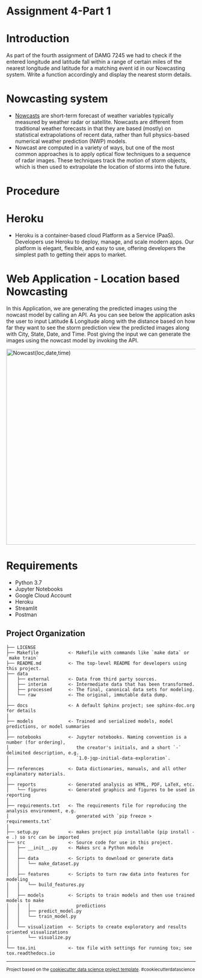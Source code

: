 Assignment 4-Part 1
==============================

Introduction
==============================
As part of the fourth assignment of DAMG 7245 we had to check if the entered longitude and latitude fall within a range of certain miles of the nearest longitude and latitude for a matching event id in our Nowcasting system. Write a function accordingly and display the nearest storm details. 

Nowcasting system
==============================
* [Nowcasts](https://en.wikipedia.org/wiki/Nowcasting_(meteorology)) are short-term forecast of weather variables typically measured by weather radar or satellite.   Nowcasts are different from traditional weather forecasts in that they are based (mostly) on statistical extrapolations of recent data, rather than full physics-based numerical weather prediction (NWP) models.  
* Nowcast are computed in a variety of ways, but one of the most common approaches is to apply optical flow techniques to a sequence of radar images.   These techniques track the motion of storm objects, which is then used to extrapolate the location of storms into the future.  

Procedure
==============================


Heroku
==============================
* Heroku is a container-based cloud Platform as a Service (PaaS). Developers use Heroku to deploy, manage, and scale modern apps. Our platform is elegant, flexible, and easy to use, offering developers the simplest path to getting their apps to market.


Web Application - Location based Nowcasting
=============================================

In this Application, we are generating the predicted images using the nowcast model by calling an API. As you can see below the application asks the user to input Latitude & Longitude along with the distance based on how far they want to see the storm prediction view the predicted images along with City, State, Date, and Time. Post giving the input we can generate the images using the nowcast model by invoking the API.



<img width="520" alt="Nowcast(loc,date,time)" src="Nowcast(Loc,Date,Time).png">


Requirements
==============================
* Python 3.7
* Jupyter Notebooks
* Google Cloud Account
* Heroku
* Streamlit
* Postman



Project Organization
------------

    ├── LICENSE
    ├── Makefile           <- Makefile with commands like `make data` or `make train`
    ├── README.md          <- The top-level README for developers using this project.
    ├── data
    │   ├── external       <- Data from third party sources.
    │   ├── interim        <- Intermediate data that has been transformed.
    │   ├── processed      <- The final, canonical data sets for modeling.
    │   └── raw            <- The original, immutable data dump.
    │
    ├── docs               <- A default Sphinx project; see sphinx-doc.org for details
    │
    ├── models             <- Trained and serialized models, model predictions, or model summaries
    │
    ├── notebooks          <- Jupyter notebooks. Naming convention is a number (for ordering),
    │                         the creator's initials, and a short `-` delimited description, e.g.
    │                         `1.0-jqp-initial-data-exploration`.
    │
    ├── references         <- Data dictionaries, manuals, and all other explanatory materials.
    │
    ├── reports            <- Generated analysis as HTML, PDF, LaTeX, etc.
    │   └── figures        <- Generated graphics and figures to be used in reporting
    │
    ├── requirements.txt   <- The requirements file for reproducing the analysis environment, e.g.
    │                         generated with `pip freeze > requirements.txt`
    │
    ├── setup.py           <- makes project pip installable (pip install -e .) so src can be imported
    ├── src                <- Source code for use in this project.
    │   ├── __init__.py    <- Makes src a Python module
    │   │
    │   ├── data           <- Scripts to download or generate data
    │   │   └── make_dataset.py
    │   │
    │   ├── features       <- Scripts to turn raw data into features for modeling
    │   │   └── build_features.py
    │   │
    │   ├── models         <- Scripts to train models and then use trained models to make
    │   │   │                 predictions
    │   │   ├── predict_model.py
    │   │   └── train_model.py
    │   │
    │   └── visualization  <- Scripts to create exploratory and results oriented visualizations
    │       └── visualize.py
    │
    └── tox.ini            <- tox file with settings for running tox; see tox.readthedocs.io


--------

<p><small>Project based on the <a target="_blank" href="https://drivendata.github.io/cookiecutter-data-science/">cookiecutter data science project template</a>. #cookiecutterdatascience</small></p>
